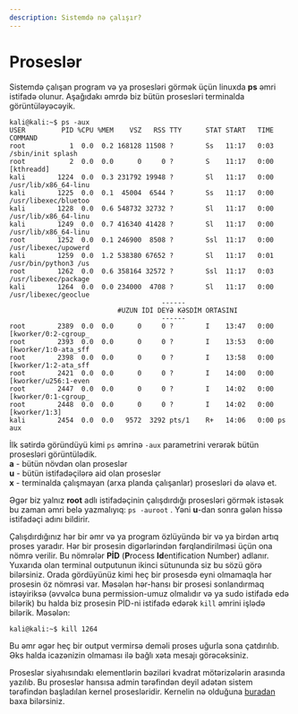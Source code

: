```yaml
---
description: Sistemdə nə çalışır?
---
```


# Proseslər

Sistemdə çalışan program və ya prosesləri görmək üçün linuxda **ps** əmri istifadə olunur. Aşağıdakı əmrdə biz bütün prosesləri terminalda görüntüləyəcəyik.

```
kali@kali:~$ ps -aux
USER         PID %CPU %MEM    VSZ   RSS TTY      STAT START   TIME COMMAND
root           1  0.0  0.2 168128 11508 ?        Ss   11:17   0:03 /sbin/init splash
root           2  0.0  0.0      0     0 ?        S    11:17   0:00 [kthreadd]
kali        1224  0.0  0.3 231792 19948 ?        Sl   11:17   0:00 /usr/lib/x86_64-linu
kali        1225  0.0  0.1  45004  6544 ?        Ss   11:17   0:00 /usr/libexec/bluetoo
kali        1228  0.0  0.6 548732 32732 ?        Sl   11:17   0:00 /usr/lib/x86_64-linu
kali        1249  0.0  0.7 416340 41428 ?        Sl   11:17   0:00 /usr/lib/x86_64-linu
root        1252  0.0  0.1 246900  8508 ?        Ssl  11:17   0:00 /usr/libexec/upowerd
kali        1259  0.0  1.2 538380 67652 ?        Sl   11:17   0:01 /usr/bin/python3 /us
root        1262  0.0  0.6 358164 32572 ?        Ssl  11:17   0:03 /usr/libexec/package
kali        1264  0.0  0.0 234000  4708 ?        Sl   11:17   0:00 /usr/libexec/geoclue
                                      ------
                           #UZUN İDİ DEYƏ KƏSDİM ORTASINI
                                      ------
root        2389  0.0  0.0      0     0 ?        I    13:47   0:00 [kworker/0:2-cgroup_
root        2393  0.0  0.0      0     0 ?        I    13:53   0:00 [kworker/1:0-ata_sff
root        2398  0.0  0.0      0     0 ?        I    13:58   0:00 [kworker/1:2-ata_sff
root        2421  0.0  0.0      0     0 ?        I    14:00   0:00 [kworker/u256:1-even
root        2447  0.0  0.0      0     0 ?        I    14:02   0:00 [kworker/0:1-cgroup_
root        2448  0.0  0.0      0     0 ?        I    14:02   0:00 [kworker/1:3]
kali        2454  0.0  0.0   9572  3292 pts/1    R+   14:06   0:00 ps aux
```

İlk sətirdə göründüyü kimi `ps` əmrinə `-aux` parametrini verərək bütün prosesləri görüntülədik. \
**a** - bütün növdən olan proseslər\
**u** - bütün istifadəçilərə aid olan proseslər\
**x** - terminalda çalışmayan (arxa planda çalışanlar) prosesləri də əlavə et.

Əgər biz yalnız **root** adlı istifadəçinin çalışdırdığı prosesləri görmək istəsək bu zaman əmri belə yazmalıyıq:  `ps -auroot` . Yəni **u**-dan sonra gələn hissə istifadəçi adını bildirir.&#x20;

Çalışdırdığınız hər bir əmr və ya program özlüyündə bir və ya birdən artıq proses yaradır. Hər bir prosesin digərlərindən fərqləndirilməsi üçün ona nömrə verilir. Bu nömrələr **PİD** (**P**rocess **Id**entification Number) adlanır. Yuxarıda olan terminal outputunun ikinci sütununda siz bu sözü görə bilərsiniz. Orada gördüyünüz kimi heç bir prosesdə eyni olmamaqla hər prosesin öz nömrəsi var. Məsələn hər-hansı bir prosesi sonlandırmaq istəyiriksə (əvvəlcə buna permission-umuz olmalıdır və ya sudo istifadə edə bilərik) bu halda biz prosesin PİD-ni istifadə edərək `kill` əmrini işlədə bilərik. Məsələn:&#x20;

```
kali@kali:~$ kill 1264
```

Bu əmr əgər heç bir output vermirsə deməli proses uğurla sona çatdırılıb. Əks halda icazənizin olmaması ilə bağlı xəta mesajı görəcəksiniz.

Proseslər siyahısındakı elementlərin bəziləri kvadrat mötərizələrin arasında yazılıb. Bu proseslər hansısa admin tərəfindən deyil adətən sistem tərəfindən başladılan kernel prosesləridir. Kernelin nə olduğuna [buradan](https://rabil-aliyev.gitbook.io/ethical-hacking-az-rbaycanca/baslangic-m-lumatlar/linux/kernel) baxa bilərsiniz.&#x20;
